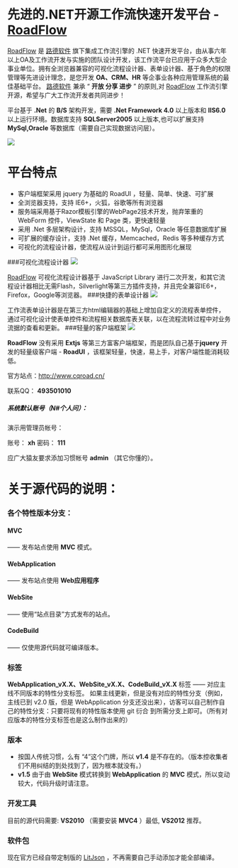 先进的.NET开源工作流快速开发平台 - [RoadFlow]
========

 [RoadFlow] 是 [路德软件][RoadFlow] 旗下集成工作流引擎的 .NET 快速开发平台，由从事六年以上OA及工作流开发与实施的团队设计开发，该工作流平台已应用于众多大型企事业单位。拥有全浏览器兼容的可视化流程设计器、表单设计器、基于角色的权限管理等先进设计理念，是您开发 **OA、CRM、HR** 等企事业各种应用管理系统的最佳基础平台。 [路德软件][RoadFlow] 兼承 “ **开放 分享 进步** ” 的原则,对 [RoadFlow] 工作流引擎开源，希望与广大工作流开发者共同进步！

 平台基于 **.Net** 的 **B/S** 架构开发，需要 **.Net Framework 4.0** 以上版本和 **IIS6.0** 以上运行环境。数据库支持 **SQLServer2005** 以上版本,也可以扩展支持 **MySql,Oracle** 等数据库（需要自己实现数据访问层）。

<img src="http://www.cqroad.cn/Images/img01.png">

# 平台特点

  * 客户端框架采用 jquery 为基础的 RoadUI ，轻量、简单、快速、可扩展
  * 全浏览器支持，支持 IE6+，火狐，谷歌等所有浏览器
  * 服务端采用基于Razor模板引擎的WebPage2技术开发，抛弃笨重的 WebForm 控件，ViewState 和 Page 类，更快速轻量
  * 采用 .Net 多层架构设计，支持 MSSQL，MySql，Oracle 等任意数据库扩展
  * 可扩展的缓存设计，支持 .Net 缓存，Memcached，Redis 等多种缓存方式
  * 可视化的流程设计器，使流程从设计到运行都可采用图形化展现

###可视化流程设计器
<img src="http://www.cqroad.cn/Images/img02.png">

 [RoadFlow] 可视化流程设计器基于 JavaScript Library 进行二次开发，和其它流程设计器相比无需Flash，Silverlight等第三方插件支持，并且完全兼容IE6+，Firefox，Google等浏览器。
###快捷的表单设计器
<img src="http://www.cqroad.cn/Images/img03.png">

 工作流表单设计器是在第三方html编辑器的基础上增加自定义的流程表单控件，通过可视化设计使表单控件和流程相关数据库表关联，以在流程流转过程中对业务流据的查看和更新。
###轻量的客户端框架
<img src="http://www.cqroad.cn/Images/img04.png">

 **RoadFlow** 没有采用 **Extjs** 等第三方富客户端框架，而是团队自己基于**jquery** 开发的轻量级客户端 - **RoadUI** ，该框架轻量，快速，易上手，对客户端性能消耗较低。

官方站点：<http://www.cqroad.cn/>

联系QQ：	**493501010**


##### 系统默认账号（N#个人问）：

演示用管理员帐号：

账号： **xh** 
密码： **111** 

应广大猿友要求添加习惯帐号 **admin** （其它你懂的）。

# 关于源代码的说明：
### 各个特性版本分支：
#### MVC
 —— 发布站点使用 **MVC** 模式。
#### WebApplication
 —— 发布站点使用 **Web应用程序**
#### WebSite
 —— 使用“站点目录”方式发布的站点。
#### CodeBuild
 —— 仅使用源代码就可编译版本。
### 标签
**WebApplication_vX.X、WebSite_vX.X、CodeBuild_vX.X** 标签 —— 对应主线不同版本的特性分支标签。
如果主线更新，但是没有对应的特性分支（例如，主线已到 v2.0 版，但是 WebApplication 分支还没出来），访客可以自己制作自己的特性分支：只要将现有的特性版本使用 git 衍合 到所需分支上即可。（所有对应版本的特性分支标签也是这么制作出来的）
### 版本
   * 按国人传统习惯，么有 “4”这个门牌，所以 **v1.4** 是不存在的。（版本控收集者们不用纠结的到处找到了，因为根本就没有。）
   * **v1.5** 由于由 **WebSite** 模式转换到 **WebApplication** 的 **MVC** 模式，所以变动较大，代码升级时请注意。

### 开发工具
目前的源代码需要: **VS2010** （需要安装 **MVC4** ）最低, **VS2012** 推荐。

### 软件包
现在官方已经自带定制版的 [LitJson] ，不再需要自己手动添加才能全部编译。

[RoadFlow]:http://www.cqroad.cn
[GitHub]:https://github.com
[git@osc]:http://git.oschina.net
[LitJson]:https://github.com/lbv/litjson/
